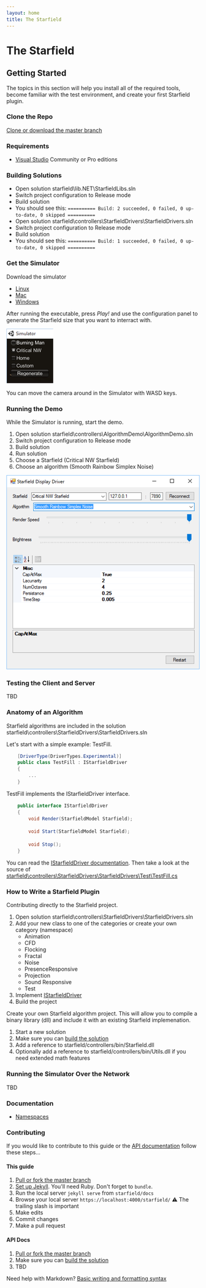 ```yaml
---
layout: home
title: The Starfield
---
```

# The Starfield

## Getting Started

The topics in this section will help you install all of the required tools, become familiar with the test environment, and create your first Starfield plugin.

### Clone the Repo

[Clone or download the master branch](https://github.com/volaris/starfield)

### Requirements

* [Visual Studio](https://www.visualstudio.com/downloads/) Community or Pro editions

### Building Solutions

* Open solution starfield\lib\.NET\StarfieldLibs.sln
* Switch project configuration to Release mode
* Build solution
* You should see this: `========== Build: 2 succeeded, 0 failed, 0 up-to-date, 0 skipped ==========`
* Open solution starfield\controllers\StarfieldDrivers\StarfieldDrivers.sln
* Switch project configuration to Release mode
* Build solution
* You should see this: `========== Build: 1 succeeded, 0 failed, 0 up-to-date, 0 skipped ==========`

### Get the Simulator

Download the simulator
* [Linux](https://github.com/volaris/starfield/raw/master/simulator/builds/Linux.zip)
* [Mac](https://github.com/volaris/starfield/raw/master/simulator/builds/Mac.zip)
* [Windows](https://github.com/volaris/starfield/raw/master/simulator/builds/Windows.zip)

After running the executable, press *Play!* and use the configuration panel to generate the Starfield size that you want to interract with.

![Simulator Config](https://github.com/volaris/starfield/blob/master/documentation/images/SimulatorConfig.png?raw=true)

You can move the camera around in the Simulator with WASD keys.

### Running the Demo

While the Simulator is running, start the demo.

1. Open solution starfield\controllers\AlgorithmDemo\AlgorithmDemo.sln
1. Switch project configuration to Release mode
1. Build solution
1. Run solution
1. Choose a Starfield (Critical NW Starfield)
1. Choose an algorithm (Smooth Rainbow Simplex Noise)

![Demo Config](https://github.com/volaris/starfield/blob/master/documentation/images/AlgorithmDemo.png?raw=true)

### Testing the Client and Server

TBD

### Anatomy of an Algorithm

Starfield algorithms are included in the solution starfield\controllers\StarfieldDrivers\StarfieldDrivers.sln

Let's start with a simple example: TestFill.

```C#
    [DriverType(DriverTypes.Experimental)]
    public class TestFill : IStarfieldDriver
    {
    	...
    }
```

TestFill implements the IStarfieldDriver interface. 

```C#
    public interface IStarfieldDriver
    {
        void Render(StarfieldModel Starfield);

        void Start(StarfieldModel Starfield);

        void Stop();
    }
```

You can read the [IStarfieldDriver documentation](api/html/T_Starfield_IStarfieldDriver.htm). Then take a look at the source of [starfield\controllers\StarfieldDrivers\StarfieldDrivers\Test\TestFill.cs](https://github.com/volaris/starfield/blob/master/controllers/StarfieldDrivers/StarfieldDrivers/Test/TestFill.cs)

### How to Write a Starfield Plugin

Contributing directly to the Starfield project.

1. Open solution starfield\controllers\StarfieldDrivers\StarfieldDrivers.sln
1. Add your new class to one of the categories or create your own category (namespace)
	- Animation
	- CFD
	- Flocking
	- Fractal
	- Noise
	- PresenceResponsive
	- Projection
	- Sound Responsive
	- Test
1. Implement [IStarfieldDriver](api/html/T_Starfield_IStarfieldDriver.htm)
1. Build the project

Create your own Starfield algorithm project. This will allow you to compile a binary library (dll) and include it with an existing Starfield implemenation.

1. Start a new solution
1. Make sure you can [build the solution](#building-solutions)
1. Add a reference to starfield/controllers/bin/Starfield.dll
1. Optionally add a reference to starfield/controllers/bin/Utils.dll if you need extended math features

### Running the Simulator Over the Network

TBD

### Documentation

* [Namespaces](api/html/R_Project_Documentation.htm)

### Contributing

If you would like to contribute to this guide or the [API documentation](api/html/R_Project_Documentation.htm) follow these steps...

#### This guide
1. [Pull or fork the master branch](https://github.com/volaris/starfield/)
2. [Set up Jekyll](https://jekyllrb.com/docs/quickstart/). You'll need Ruby. Don't forget to `bundle`.
3. Run the local server `jekyll serve` from `starfield/docs`
4. Browse your local server `https://localhost:4000/starfield/` :warning: The trailing slash is important
5. Make edits
6. Commit changes
7. Make a pull request

#### API Docs
1. [Pull or fork the master branch](https://github.com/volaris/starfield/)
2. Make sure you can [build the solution](#building-solutions)
3. TBD

Need help with Markdown? [Basic writing and formatting syntax](https://help.github.com/articles/basic-writing-and-formatting-syntax/)
